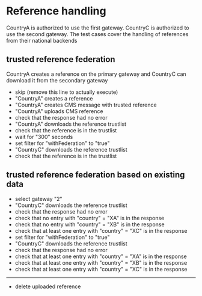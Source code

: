 # Reference handling 

CountryA is authorized to use the first gateway. 
CountryC is authorized to use the second gateway. 
The test cases cover the handling of references from their national backends


## trusted reference federation

CountryA creates a reference on the primary gateway and 
CountryC can download it from the secondary gateway

* skip (remove this line to actually execute)
* "CountryA" creates a reference
* "CountryA" creates CMS message with trusted reference
* "CountryA" uploads CMS reference
* check that the response had no error
* "CountryA" downloads the reference trustlist
* check that the reference is in the trustlist 
* wait for "300" seconds
* set filter for "withFederation" to "true"
* "CountryC" downloads the reference trustlist
* check that the reference is in the trustlist


## trusted reference federation based on existing data

* select gateway "2"
* "CountryC" downloads the reference trustlist
* check that the response had no error
* check that no entry with "country" = "XA" is in the response
* check that no entry with "country" = "XB" is in the response
* check that at least one entry with "country" = "XC" is in the response
* set filter for "withFederation" to "true"
* "CountryC" downloads the reference trustlist
* check that the response had no error
* check that at least one entry with "country" = "XA" is in the response
* check that at least one entry with "country" = "XB" is in the response
* check that at least one entry with "country" = "XC" is in the response

___

* delete uploaded reference
